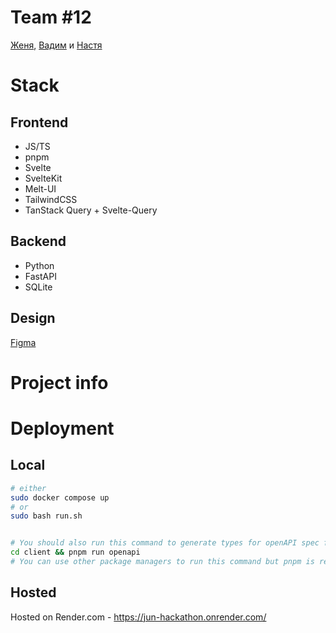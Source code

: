# Team #12

[Женя](https://t.me/HugeLetters), [Вадим](https://t.me/pnkvnky) и [Настя](https://t.me/palmette)

# Stack

## Frontend

- JS/TS
- pnpm
- Svelte
- SvelteKit
- Melt-UI
- TailwindCSS
- TanStack Query + Svelte-Query

## Backend

- Python
- FastAPI
- SQLite

## Design

[Figma](https://www.figma.com/file/14IWGKKD2T9XmvJ7IkBZXK/%D0%94%D0%B6%D1%83%D0%BD-%D1%85%D0%B0%D0%BA%D0%B0%D1%82%D0%BE%D0%BD%3A-%D0%BA%D0%BE%D0%BC%D0%B0%D0%BD%D0%B4%D0%B0-%2312?type=design&node-id=0%3A1&mode=design&t=0GPo1EmlhcDVFA8D-1)

# Project info

# Deployment

## Local

```bash
# either
sudo docker compose up
# or
sudo bash run.sh


# You should also run this command to generate types for openAPI spec for the client.
cd client && pnpm run openapi
# You can use other package managers to run this command but pnpm is recommended
```

## Hosted

Hosted on Render.com - https://jun-hackathon.onrender.com/
